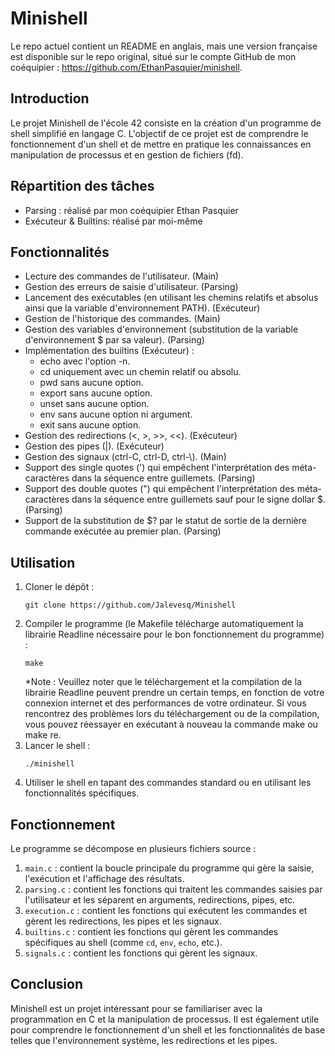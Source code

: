 # Minishell

Le repo actuel contient un README en anglais, mais une version française est disponible sur le repo original, situé sur le compte GitHub de mon coéquipier : https://github.com/EthanPasquier/minishell.

## Introduction

Le projet Minishell de l'école 42 consiste en la création d'un programme de shell simplifié en langage C. L'objectif de ce projet est de comprendre le fonctionnement d'un shell et de mettre en pratique les connaissances en manipulation de processus et en gestion de fichiers (fd).

## Répartition des tâches

- Parsing : réalisé par mon coéquipier Ethan Pasquier
- Exécuteur & Builtins: réalisé par moi-même

## Fonctionnalités

- Lecture des commandes de l'utilisateur. (Main)
- Gestion des erreurs de saisie d'utilisateur. (Parsing)
- Lancement des exécutables (en utilisant les chemins relatifs et absolus ainsi que la variable d'environnement PATH). (Exécuteur)
- Gestion de l'historique des commandes. (Main)
- Gestion des variables d'environnement (substitution de la variable d'environnement $ par sa valeur). (Parsing)
- Implémentation des builtins (Exécuteur) :
  - echo avec l'option -n.
  - cd uniquement avec un chemin relatif ou absolu.
  - pwd sans aucune option.
  - export sans aucune option.
  - unset sans aucune option.
  - env sans aucune option ni argument.
  - exit sans aucune option.
- Gestion des redirections (<, >, >>, <<). (Exécuteur)
- Gestion des pipes (|). (Exécuteur)
- Gestion des signaux (ctrl-C, ctrl-D, ctrl-\\). (Main)
- Support des single quotes (') qui empêchent l'interprétation des méta-caractères dans la séquence entre guillemets. (Parsing)
- Support des double quotes (") qui empêchent l'interprétation des méta-caractères dans la séquence entre guillemets sauf pour le signe dollar $. (Parsing)
- Support de la substitution de $? par le statut de sortie de la dernière commande exécutée au premier plan. (Parsing)
## Utilisation
1. Cloner le dépôt :
   ```
   git clone https://github.com/Jalevesq/Minishell
   ```
2. Compiler le programme (le Makefile télécharge automatiquement la librairie Readline nécessaire pour le bon fonctionnement du programme) :
   ```
   make
   ```
   *Note : Veuillez noter que le téléchargement et la compilation de la librairie Readline peuvent prendre un certain temps, en fonction de votre connexion internet et des performances de votre ordinateur. Si vous rencontrez des problèmes lors du téléchargement ou de la compilation, vous pouvez réessayer en exécutant à nouveau la commande make ou make re.
3. Lancer le shell :
   ```
   ./minishell
   ```
4. Utiliser le shell en tapant des commandes standard ou en utilisant les fonctionnalités spécifiques.
## Fonctionnement
Le programme se décompose en plusieurs fichiers source :
1. `main.c` : contient la boucle principale du programme qui gère la saisie, l'exécution et l'affichage des résultats.
2. `parsing.c` : contient les fonctions qui traitent les commandes saisies par l'utilisateur et les séparent en arguments, redirections, pipes, etc.
3. `execution.c` : contient les fonctions qui exécutent les commandes et gèrent les redirections, les pipes et les signaux.
4. `builtins.c` : contient les fonctions qui gèrent les commandes spécifiques au shell (comme `cd`, `env`, `echo`, etc.).
5. `signals.c` : contient les fonctions qui gèrent les signaux.
## Conclusion
Minishell est un projet intéressant pour se familiariser avec la programmation en C et la manipulation de processus. Il est également utile pour comprendre le fonctionnement d'un shell et les fonctionnalités de base telles que l'environnement système, les redirections et les pipes.
